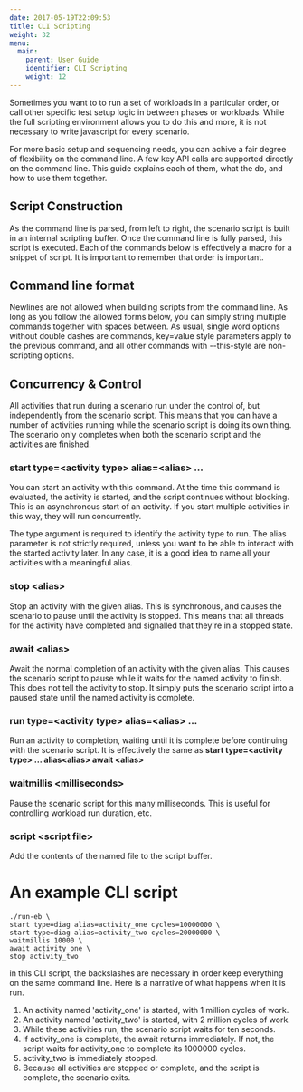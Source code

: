 ```yaml
---
date: 2017-05-19T22:09:53
title: CLI Scripting
weight: 32
menu:
  main:
    parent: User Guide
    identifier: CLI Scripting
    weight: 12
---
```


Sometimes you want to to run a set of workloads in a particular order, or call other specific test setup logic in between phases or workloads. While the full scripting environment allows you to do this and more, it is not necessary to write javascript for every scenario.

For more basic setup and sequencing needs, you can achive a fair degree of flexibility on the command line. A few key API calls are supported directly on the command line. This guide explains each of them, what the do, and how to use them together.

## Script Construction

As the command line is parsed, from left to right, the scenario script is built in an internal scripting buffer. Once the command line is fully parsed, this script is executed. Each of the commands below is effectively a macro for a snippet of script. It is important to remember that order is important.

## Command line format

Newlines are not allowed when building scripts from the command line. As long as you follow the allowed forms below, you can simply string multiple commands together with spaces between. As usual, single word options without double dashes are commands, key=value style parameters apply to the previous command, and all other commands with --this-style are non-scripting options.

## Concurrency & Control

All activities that run during a scenario run under the control of, but independently from the scenario script. This means that you can have a number of activities running while the scenario script is doing its own thing. The scenario only completes when both the scenario script and the activities are finished.

### start type=&lt;activity type&gt; alias=&lt;alias&gt; ...

You can start an activity with this command. At the time this command is evaluated, the activity is started, and the script continues without blocking. This is an asynchronous start of an activity. If you start multiple activities in this way, they will run concurrently.

The type argument is required to identify the activity type to run. The alias parameter is not strictly required, unless you want to be able to interact with the started activity later. In any case, it is a good idea to name all your activities with a meaningful alias.

### stop &lt;alias&gt;

Stop an activity with the given alias. This is synchronous, and causes the scenario to pause until the activity is stopped. This means that all threads for the activity have completed and signalled that they're in a stopped state.

### await &lt;alias&gt;

Await the normal completion of an activity with the given alias. This causes the scenario script to pause while it waits for the named activity to finish. This does not tell the activity to stop. It simply puts the scenario script into a paused state until the named activity is complete.

### run type=&lt;activity type&gt; alias=&lt;alias&gt; ...

Run an activity to completion, waiting until it is complete before continuing with the scenario script.
It is effectively the same as **start type=&lt;activity type&gt; ... alias&lt;alias&gt; await &lt;alias&gt;**

### waitmillis &lt;milliseconds&gt;

Pause the scenario script for this many milliseconds. This is useful for controlling workload run duration, etc.

### script &lt;script file&gt;

Add the contents of the named file to the script buffer.

# An example CLI script

~~~
./run-eb \
start type=diag alias=activity_one cycles=10000000 \
start type=diag alias=activity_two cycles=20000000 \
waitmillis 10000 \
await activity_one \
stop activity_two
~~~

in this CLI script, the backslashes are necessary in order keep everything on the same command line. Here is a narrative of what happens when it is run.

1. An activity named 'activity_one' is started, with 1 million cycles of work.
2. An activity named 'activity_two' is started, with 2 million cycles of work.
3. While these activities run, the scenario script waits for ten seconds.
4. If activity_one is complete, the await returns immediately. If not, the script waits for activity_one to complete its 1000000 cycles.
5. activity_two is immediately stopped.
6. Because all activities are stopped or complete, and the script is complete, the scenario exits.


